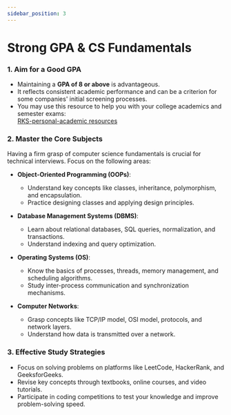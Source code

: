 ```yaml
---
sidebar_position: 3
---
```


# Strong GPA & CS Fundamentals

### 1. Aim for a Good GPA

- Maintaining a **GPA of 8 or above** is advantageous.
- It reflects consistent academic performance and can be a criterion for some companies' initial screening processes.
- You may use this resource to help you with your college academics and semester exams: <br/>
[RKS-personal-academic resources](https://drive.google.com/drive/folders/1B2lGhjPYmCXMuV-6yY1ePa4pZOivmx9i?usp=sharing)

### 2. Master the Core Subjects

Having a firm grasp of computer science fundamentals is crucial for technical interviews. Focus on the following areas:

- **Object-Oriented Programming (OOPs)**:

  - Understand key concepts like classes, inheritance, polymorphism, and encapsulation.
  - Practice designing classes and applying design principles.

- **Database Management Systems (DBMS)**:

  - Learn about relational databases, SQL queries, normalization, and transactions.
  - Understand indexing and query optimization.

- **Operating Systems (OS)**:

  - Know the basics of processes, threads, memory management, and scheduling algorithms.
  - Study inter-process communication and synchronization mechanisms.

- **Computer Networks**:
  - Grasp concepts like TCP/IP model, OSI model, protocols, and network layers.
  - Understand how data is transmitted over a network.

### 3. Effective Study Strategies

- Focus on solving problems on platforms like LeetCode, HackerRank, and GeeksforGeeks.
- Revise key concepts through textbooks, online courses, and video tutorials.
- Participate in coding competitions to test your knowledge and improve problem-solving speed.

```

```
